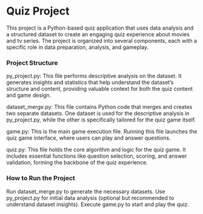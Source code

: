 # Quiz Project
This project is a Python-based quiz application that uses data analysis and a structured dataset to create an engaging quiz experience about movies and tv series. The project is organized into several components, each with a specific role in data preparation, analysis, and gameplay.

### Project Structure
py_project.py: This file performs descriptive analysis on the dataset. It generates insights and statistics that help understand the dataset’s structure and content, providing valuable context for both the quiz content and game design.

dataset_merge.py: This file contains Python code that merges and creates two separate datasets. One dataset is used for the descriptive analysis in py_project.py, while the other is specifically tailored for the quiz game itself.

game.py: This is the main game execution file. Running this file launches the quiz game interface, where users can play and answer questions.

quiz.py: This file holds the core algorithm and logic for the quiz game. It includes essential functions like question selection, scoring, and answer validation, forming the backbone of the quiz experience.

### How to Run the Project
Run dataset_merge.py to generate the necessary datasets.
Use py_project.py for initial data analysis (optional but recommended to understand dataset insights).
Execute game.py to start and play the quiz.
